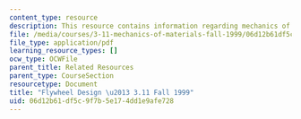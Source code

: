 ```yaml
---
content_type: resource
description: This resource contains information regarding mechanics of materials.
file: /media/courses/3-11-mechanics-of-materials-fall-1999/06d12b61df5c9f7b5e174dd1e9afe728_MIT3_11F99_flywheel.pdf
file_type: application/pdf
learning_resource_types: []
ocw_type: OCWFile
parent_title: Related Resources
parent_type: CourseSection
resourcetype: Document
title: "Flywheel Design \u2013 3.11 Fall 1999"
uid: 06d12b61-df5c-9f7b-5e17-4dd1e9afe728
---
```


